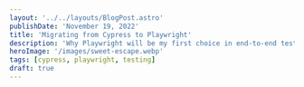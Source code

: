 ```yaml
---
layout: '../../layouts/BlogPost.astro'
publishDate: 'November 19, 2022'
title: 'Migrating from Cypress to Playwright'
description: 'Why Playwright will be my first choice in end-to-end testing frameworks for new projects.'
heroImage: '/images/sweet-escape.webp'
tags: [cypress, playwright, testing]
draft: true
---
```

